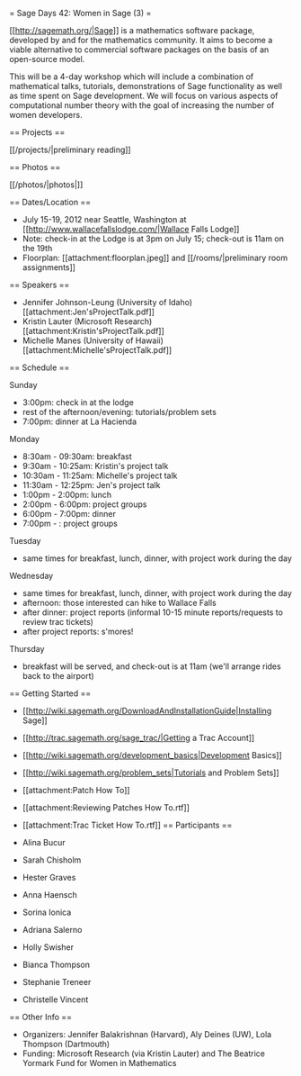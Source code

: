 = Sage Days 42: Women in Sage (3) =

[[http://sagemath.org/|Sage]] is a mathematics software package, developed by and for the mathematics community.  It aims to become a viable alternative to commercial software packages on the basis of an open-source model.

This will be a 4-day workshop which will include a combination of mathematical talks, tutorials, demonstrations of Sage functionality as well as time spent on Sage development. We will focus on various aspects of computational number theory with the goal of increasing the number of women developers.

== Projects ==
  
[[/projects/|preliminary reading]]

== Photos ==

[[/photos/|photos|]]

== Dates/Location ==

 * July 15-19, 2012 near Seattle, Washington at [[http://www.wallacefallslodge.com/|Wallace Falls Lodge]]
 * Note: check-in at the Lodge is at 3pm on July 15; check-out is 11am on the 19th
 * Floorplan: [[attachment:floorplan.jpeg]] and [[/rooms/|preliminary room assignments]]

== Speakers ==

 * Jennifer Johnson-Leung (University of Idaho) [[attachment:Jen'sProjectTalk.pdf]]
 * Kristin Lauter (Microsoft Research) [[attachment:Kristin'sProjectTalk.pdf]]
 * Michelle Manes (University of Hawaii) [[attachment:Michelle'sProjectTalk.pdf]]

== Schedule ==

Sunday 

 * 3:00pm: check in at the lodge
 * rest of the afternoon/evening: tutorials/problem sets
 * 7:00pm: dinner at La Hacienda

Monday

 *  8:30am - 09:30am: breakfast
 *  9:30am - 10:25am: Kristin's project talk
 * 10:30am - 11:25am: Michelle's project talk
 * 11:30am - 12:25pm: Jen's project talk
 *  1:00pm -  2:00pm: lunch
 *  2:00pm -  6:00pm: project groups
 *  6:00pm -  7:00pm: dinner
 *  7:00pm -        : project groups


Tuesday 

 * same times for breakfast, lunch, dinner, with project work during the day

Wednesday

 * same times for breakfast, lunch, dinner, with project work during the day
 * afternoon: those interested can hike to Wallace Falls
 * after dinner: project reports (informal 10-15 minute reports/requests to review trac tickets)
 * after project reports: s'mores!

Thursday

 * breakfast will be served, and check-out is at 11am (we'll arrange rides back to the airport)


== Getting Started ==
 * [[http://wiki.sagemath.org/DownloadAndInstallationGuide|Installing Sage]]
 * [[http://trac.sagemath.org/sage_trac/|Getting a Trac Account]]
 * [[http://wiki.sagemath.org/development_basics|Development Basics]]
 * [[http://wiki.sagemath.org/problem_sets|Tutorials and Problem Sets]]
 * [[attachment:Patch How To]]
 * [[attachment:Reviewing Patches How To.rtf]]
 * [[attachment:Trac Ticket How To.rtf]]
== Participants ==
 
 * Alina Bucur
 * Sarah Chisholm
 * Hester Graves
 * Anna Haensch
 * Sorina Ionica
 * Adriana Salerno
 * Holly Swisher
 * Bianca Thompson
 * Stephanie Treneer
 * Christelle Vincent

== Other Info ==

 * Organizers: Jennifer Balakrishnan (Harvard), Aly Deines (UW), Lola Thompson (Dartmouth) 
 * Funding: Microsoft Research  (via Kristin Lauter) and The Beatrice Yormark Fund for Women in Mathematics
